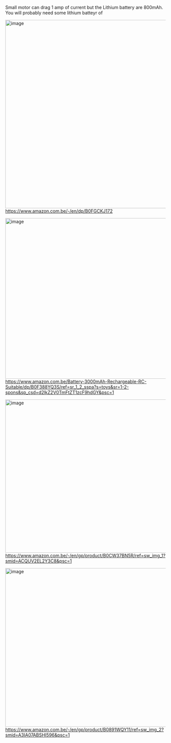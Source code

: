 Small motor can drag 1 amp of current but the Lithium battery are 800mAh.
You will probably need some lithium batteyr of 


[<img width="1122" height="591" alt="image" src="https://github.com/user-attachments/assets/a084f139-8776-41f7-a30d-e88c98cd5d02" />](https://www.amazon.com.be/-/en/dp/B0FGCKJ172)    
https://www.amazon.com.be/-/en/dp/B0FGCKJ172   


[<img width="1144" height="504" alt="image" src="https://github.com/user-attachments/assets/e5235e41-5f8c-4866-ac5d-cb9eca9c9e63" />](https://www.amazon.com.be/Battery-3000mAh-Rechargeable-RC-Suitable/dp/B0F388YQ3S/ref=sr_1_2_sspa?s=toys&sr=1-2-spons&sp_csd=d2lkZ2V0TmFtZT1zcF9hdGY&psc=1)  
https://www.amazon.com.be/Battery-3000mAh-Rechargeable-RC-Suitable/dp/B0F388YQ3S/ref=sr_1_2_sspa?s=toys&sr=1-2-spons&sp_csd=d2lkZ2V0TmFtZT1zcF9hdGY&psc=1    


[<img width="1126" height="481" alt="image" src="https://github.com/user-attachments/assets/8ed74085-2e3d-4093-a6cd-5262aab20382" />](https://www.amazon.com.be/-/en/gp/product/B0CW37BN5R/ref=sw_img_1?smid=ACQUV2EL2Y3C8&psc=1)    
https://www.amazon.com.be/-/en/gp/product/B0CW37BN5R/ref=sw_img_1?smid=ACQUV2EL2Y3C8&psc=1  

[<img width="1156" height="498" alt="image" src="https://github.com/user-attachments/assets/0454316a-8e7f-4c91-b8f4-95882815dcbe" />](https://www.amazon.com.be/-/en/gp/product/B0891WQY11/ref=sw_img_2?smid=A3IA07ABSHI596&psc=1)    
https://www.amazon.com.be/-/en/gp/product/B0891WQY11/ref=sw_img_2?smid=A3IA07ABSHI596&psc=1  


